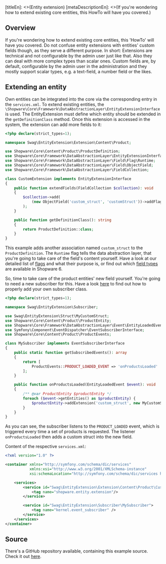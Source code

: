[titleEn]: <>(Entity extension)
[metaDescriptionEn]: <>(If you're wondering how to extend existing core entities, this HowTo will have you covered.)

## Overview

If you're wondering how to extend existing core entities, this 'HowTo' will have you covered.
Do not confuse entity extensions with entities' custom fields though, as they serve a different purpose.
In short: Extensions are technical and not configurable by the admin user just like that.
Also they can deal with more complex types than scalar ones.
Custom fields are, by default, configurable by the admin user in the administration and they mostly support scalar types, e.g. a
text-field, a number field or the likes.

## Extending an entity

Own entities can be integrated into the core via the corresponding entry in the `services.xml`.
To extend existing entities, the `\Shopware\Core\Framework\DataAbstractionLayer\EntityExtensionInterface` is used.
The EntityExtension must define which entity should be extended in the `getDefinitionClass` method.
Once this extension is accessed in the system, the extension can add more fields to it:

```php
<?php declare(strict_types=1);

namespace Swag\EntityExtension\Extension\Content\Product;

use Shopware\Core\Content\Product\ProductDefinition;
use Shopware\Core\Framework\DataAbstractionLayer\EntityExtensionInterface;
use Shopware\Core\Framework\DataAbstractionLayer\Field\Flag\Runtime;
use Shopware\Core\Framework\DataAbstractionLayer\Field\ObjectField;
use Shopware\Core\Framework\DataAbstractionLayer\FieldCollection;

class CustomExtension implements EntityExtensionInterface
{
    public function extendFields(FieldCollection $collection): void
    {
        $collection->add(
            (new ObjectField('custom_struct', 'customStruct'))->addFlags(new Runtime())
        );
    }

    public function getDefinitionClass(): string
    {
        return ProductDefinition::class;
    }
}
```

This example adds another association named `custom_struct` to the `ProductDefinition`.
The `Runtime` flag tells the data abstraction layer, that you're going to take care of the field's content yourself.
Have a look at our detailed list of [flags](./../2-internals/1-core/20-data-abstraction-layer/090-flags.md) and what their purpose is, or find out which [field types](./../2-internals/1-core/20-data-abstraction-layer/080-types.md) are available in Shopware 6.

So, time to take care of the product entities' new field yourself.
You're going to need a new subscriber for this. Have a look [here](./040-register-subscriber.md) to find out how to properly add your own subscriber class.

```php
<?php declare(strict_types=1);

namespace Swag\EntityExtension\Subscriber;

use Swag\EntityExtension\Struct\MyCustomStruct;
use Shopware\Core\Content\Product\ProductEntity;
use Shopware\Core\Framework\DataAbstractionLayer\Event\EntityLoadedEvent;
use Symfony\Component\EventDispatcher\EventSubscriberInterface;
use Shopware\Core\Content\Product\ProductEvents;

class MySubscriber implements EventSubscriberInterface
{
    public static function getSubscribedEvents(): array
    {
        return [
            ProductEvents::PRODUCT_LOADED_EVENT => 'onProductsLoaded'
        ];
    }

    public function onProductsLoaded(EntityLoadedEvent $event): void
    {
        /** @var ProductEntity $productEntity */
        foreach ($event->getEntities() as $productEntity) {
            $productEntity->addExtension('custom_struct', new MyCustomStruct());
        }
    }
}
```

As you can see, the subscriber listens to the `PRODUCT_LOADED` event, which is triggered every time a set of products
is requested.
The listener `onProductsLoaded` then adds a custom struct into the new field.

Content of the respective `services.xml`:
```xml
<?xml version="1.0" ?>

<container xmlns="http://symfony.com/schema/dic/services"
           xmlns:xsi="http://www.w3.org/2001/XMLSchema-instance"
           xsi:schemaLocation="http://symfony.com/schema/dic/services http://symfony.com/schema/dic/services/services-1.0.xsd">

    <services>
        <service id="Swag\EntityExtension\Extension\Content\Product\CustomExtension">
            <tag name="shopware.entity.extension"/>
        </service>

        <service id="Swag\EntityExtension\Subscriber\MySubscriber">
            <tag name="kernel.event_subscriber" />
        </service>
    </services>
</container>
```

## Source

There's a GitHub repository available, containing this example source.
Check it out [here](https://github.com/shopware/swag-docs-entity-extension).
